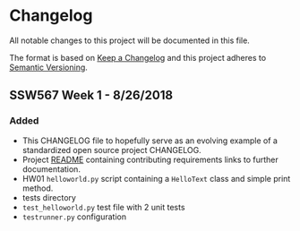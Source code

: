 # Changelog
All notable changes to this project will be documented in this file.

The format is based on [Keep a Changelog](https://keepachangelog.com/en/1.0.0/)
and this project adheres to [Semantic Versioning](https://semver.org/spec/v2.0.0.html).

## SSW567 Week 1 - 8/26/2018
### Added
- This CHANGELOG file to hopefully serve as an evolving example of a
  standardized open source project CHANGELOG.
- Project [README] containing contributing requirements links to further documentation.
- HW01 `helloworld.py` script containing a `HelloText` class and simple print method.
- tests directory
- `test_helloworld.py` test file with 2 unit tests
- `testrunner.py` configuration

[README]: https://github.com/CCorrado/SSW567/blob/master/README.md